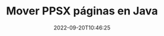 ---
############################# Static ############################
layout: "auto-gen-merger"
date: 2022-09-20T10:46:25
draft: false
otherformats: pptx rtf tex vdx vsdm vsdx vssm vssx vstm vstx vsx vtx xlam xls xlsb xlsm

############################# Head ############################
head_title: "Mover PPSX páginas en Java"
head_description: "Mueva páginas dentro de un documento PPSX en Java a cualquier posición usando la API de fusión de documentos."

############################# Header ############################
title: "Mover PPSX páginas en Java"
description: "Mueva PPSX páginas con unas pocas líneas de código Java."
bg_image: "https://cms.admin.containerize.com/templates/aspose/App_Themes/V3/images/bg/header1.png"
bg_overlay: false
button:
    enable: true
    icon: "fas fa-arrow-down"
    label: "Descargue prueba gratis"
    link: "https://downloads.groupdocs.com/merger/java"

############################# SubMenu ############################
submenu:
    enable: true

    left:
        img_alt: "GroupDocs.Merger for Java"
        image: "https://cms.admin.containerize.com/templates/groupdocs/images/product-logos/90x90-noborder/groupdocs-merger-java.png"
        product: "GroupDocs.Merger"
        platform: "Java"

    middle:
        button:

            # button loop
            - link: "https://apireference.groupdocs.com/merger/java"
              text: "Referencia de la API"

            # button loop
            - link: "https://github.com/groupdocs-merger"
              text: "Ejemplos de código"

            # button loop
            - link: "https://products.groupdocs.app/merger/family"
              text: "demostraciones en vivo"

            # button loop
            - link: "https://purchase.groupdocs.com/pricing/merger/java"
              text: "Precios"

    right:
        link_download: "https://downloads.groupdocs.com/merger"
        link_learn: "https://docs.groupdocs.com/merger/java"
        link_buy: "https://purchase.groupdocs.com"

############################# About ############################
about:
    enable: true
    title: "Acerca de la API de GroupDocs.Merger for Java"
    content: |
        [GroupDocs.Merger for Java](/es/merger/java/) ofrece una solución simple para fusionar y dividir de forma segura entre una amplia gama de formatos de documentos, incluidos PDF, Microsoft Office (Word, Excel, PowerPoint , OneNote), OpenDocument, HTML, imágenes y muchos otros dentro de las aplicaciones de Java. Al agregar solo unas pocas líneas del código, realice varias operaciones de documentos, como mover, eliminar, rotar, intercambiar, extraer o cambiar la orientación de las páginas dentro de los documentos. La API de combinación de documentos también admite la vista previa de páginas de documentos como una imagen para analizar la estructura, el formato y el contenido del documento en la página.
        
        GroupDocs.Merger API es una opción adecuada para soluciones corporativas que necesitan funciones de movimiento de páginas de archivos. Estas API son compatibles con todos los principales sistemas operativos y plataformas, incluido J2SE 7.0 (1.7), J2SE 8.0 (1.8), Java 10.

############################# Steps ############################
steps:
    enable: true
    title_left: "Mover PPSX páginas de archivo en Java"
    content_left: |
        [GroupDocs.Merger for Java](/es/merger/java/) facilita a los desarrolladores de Java mover páginas dentro de un archivo PPSX mediante la implementación de unos sencillos pasos .
        
        * Inicialice **MoveOptions** para especificar los números de página actuales y nuevos.
        * Cree una nueva instancia de **Merger** y pase la ruta del documento de origen como parámetro del constructor.
        * Llame a **movePage** y pase el objeto **MoveOptions**.
        * Llame a **guardar** y especifique la ruta del archivo para guardar el documento resultante.

    title_right: "Requisitos del sistema"
    content_right: |
        Las API de GroupDocs.Merger for Java son compatibles con todas las principales plataformas y sistemas operativos. Antes de ejecutar el código a continuación, asegúrese de tener instalados los siguientes requisitos previos en su sistema.

        * Sistemas operativos: Microsoft Windows, Linux, Mac OS
        * Entornos de desarrollo: NetBeans, IntelliJ IDEA, Eclipse
        * Marcos: J2SE 7.0 (1.7), J2SE 8.0 (1.8), Java 10
        * Descarga la última versión de GroupDocs.Merger for Java de [Maven](https://repository.groupdocs.com/webapp/#/artifacts/browse/tree/General/repo/com/groupdocs/groupdocs-merger)
         
    code: |
     {{% merger/additional-styles %}}
     {{< merger/code-merger title="Cómo mover páginas de archivos PPSX usando el código de ejemplo Java">}}

        ```java    
        // Mover PPSX páginas de archivos usando GroupDocs.Merger API
        int pageNumber = 6;
        int newPageNumber = 1;

        // Inicialice la clase MoveOptions para especificar los números de página actuales y nuevos
        MoveOptions moveOptions = new MoveOptions(pageNumber, newPageNumber);

        // Crear una instancia de Fusión con el documento de entrada PPSX
        Merger merger = new Merger("input.ppsx");

        // Llame al método movePage y pásele el objeto MoveOptions
        merger.movePage(moveOptions);
    
        // Llame al método de guardado y pase la ruta de archivo deseada para guardar el documento de salida
        merger.save("output.ppsx");
        ```
     {{< /merger/code-merger >}}

############################# Demos ############################
demos:
    enable: true
    title: "Demostraciones en vivo - Mover PPSX páginas en línea"
    content: |
       Mueva las páginas de archivos PPSX ahora mismo visitando el sitio web [GroupDocs.Merger Live Demos](https://products.groupdocs.app/splitter/move-pages/ppsx).
       La demostración en vivo tiene los siguientes beneficios.
        
############################# About Formats ############################
about_formats:
    enable: true

############################# More Formats ############################
more_formats:
    enable: true
    title: "Mover páginas de otros formatos de documentos"
    content: |
        Java fusión de documentos y API dividida para formatos de archivo e imágenes. Mueva algunos de los formatos de archivo populares como se indica a continuación.

############################# Back to top ###############################
back_to_top:
    enable: true
---